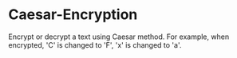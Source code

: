 # Caesar-Encryption
Encrypt or decrypt a text using Caesar method. For example, when encrypted, 'C' is changed to 'F', 'x' is changed to 'a'.
